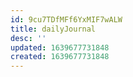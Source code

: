 ```yaml
---
id: 9cu7TDfMFf6YxMIF7wALW
title: dailyJournal
desc: ''
updated: 1639677731848
created: 1639677731848
---
```


